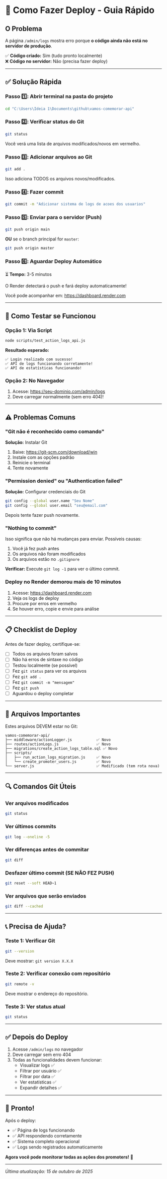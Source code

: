 # 🚀 Como Fazer Deploy - Guia Rápido

## O Problema

A página `/admin/logs` mostra erro porque **o código ainda não está no servidor de produção**.

✅ **Código criado:** Sim (tudo pronto localmente)  
❌ **Código no servidor:** Não (precisa fazer deploy)

---

## ✅ Solução Rápida

### Passo 1️⃣: Abrir terminal na pasta do projeto

```bash
cd "C:\Users\Ideia 1\Documents\github\vamos-comemorar-api"
```

### Passo 2️⃣: Verificar status do Git

```bash
git status
```

Você verá uma lista de arquivos modificados/novos em vermelho.

### Passo 3️⃣: Adicionar arquivos ao Git

```bash
git add .
```

Isso adiciona TODOS os arquivos novos/modificados.

### Passo 4️⃣: Fazer commit

```bash
git commit -m "Adicionar sistema de logs de acoes dos usuarios"
```

### Passo 5️⃣: Enviar para o servidor (Push)

```bash
git push origin main
```

**OU** se o branch principal for `master`:

```bash
git push origin master
```

### Passo 6️⃣: Aguardar Deploy Automático

⏳ **Tempo:** 3-5 minutos

O Render detectará o push e fará deploy automaticamente!

Você pode acompanhar em: https://dashboard.render.com

---

## 🧪 Como Testar se Funcionou

### Opção 1: Via Script
```bash
node scripts/test_action_logs_api.js
```

**Resultado esperado:**
```
✅ Login realizado com sucesso!
✅ API de logs funcionando corretamente!
✅ API de estatísticas funcionando!
```

### Opção 2: No Navegador

1. Acesse: https://seu-dominio.com/admin/logs
2. Deve carregar normalmente (sem erro 404)!

---

## ⚠️ Problemas Comuns

### "Git não é reconhecido como comando"

**Solução:** Instalar Git
1. Baixe: https://git-scm.com/download/win
2. Instale com as opções padrão
3. Reinicie o terminal
4. Tente novamente

### "Permission denied" ou "Authentication failed"

**Solução:** Configurar credenciais do Git
```bash
git config --global user.name "Seu Nome"
git config --global user.email "seu@email.com"
```

Depois tente fazer push novamente.

### "Nothing to commit"

Isso significa que não há mudanças para enviar. Possíveis causas:
1. Você já fez push antes
2. Os arquivos não foram modificados
3. Os arquivos estão no `.gitignore`

**Verificar:** Execute `git log -1` para ver o último commit.

### Deploy no Render demorou mais de 10 minutos

1. Acesse: https://dashboard.render.com
2. Veja os logs de deploy
3. Procure por erros em vermelho
4. Se houver erro, copie e envie para análise

---

## 📋 Checklist de Deploy

Antes de fazer deploy, certifique-se:

- [ ] Todos os arquivos foram salvos
- [ ] Não há erros de sintaxe no código
- [ ] Testou localmente (se possível)
- [ ] Fez `git status` para ver os arquivos
- [ ] Fez `git add .`
- [ ] Fez `git commit -m "mensagem"`
- [ ] Fez `git push`
- [ ] Aguardou o deploy completar

---

## 🎯 Arquivos Importantes

Estes arquivos DEVEM estar no Git:

```
vamos-comemorar-api/
├── middleware/actionLogger.js           ✅ Novo
├── routes/actionLogs.js                 ✅ Novo
├── migrations/create_action_logs_table.sql ✅ Novo
├── scripts/
│   ├── run_action_logs_migration.js     ✅ Novo
│   └── create_promoter_users.js         ✅ Novo
└── server.js                            ✅ Modificado (tem rota nova)
```

---

## 🔍 Comandos Git Úteis

### Ver arquivos modificados
```bash
git status
```

### Ver últimos commits
```bash
git log --oneline -5
```

### Ver diferenças antes de commitar
```bash
git diff
```

### Desfazer último commit (SE NÃO FEZ PUSH)
```bash
git reset --soft HEAD~1
```

### Ver arquivos que serão enviados
```bash
git diff --cached
```

---

## 📞 Precisa de Ajuda?

### Teste 1: Verificar Git
```bash
git --version
```
Deve mostrar: `git version X.X.X`

### Teste 2: Verificar conexão com repositório
```bash
git remote -v
```
Deve mostrar o endereço do repositório.

### Teste 3: Ver status atual
```bash
git status
```

---

## ✅ Depois do Deploy

1. Acesse `/admin/logs` no navegador
2. Deve carregar sem erro 404
3. Todas as funcionalidades devem funcionar:
   - Visualizar logs ✅
   - Filtrar por usuário ✅
   - Filtrar por data ✅
   - Ver estatísticas ✅
   - Expandir detalhes ✅

---

## 🎉 Pronto!

Após o deploy:
- ✅ Página de logs funcionando
- ✅ API respondendo corretamente
- ✅ Sistema completo operacional
- ✅ Logs sendo registrados automaticamente

**Agora você pode monitorar todas as ações dos promoters!** 🎊

---

*Última atualização: 15 de outubro de 2025*


